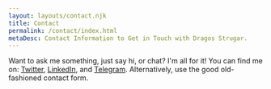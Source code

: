 ```yaml
---
layout: layouts/contact.njk
title: Contact
permalink: /contact/index.html
metaDesc: Contact Information to Get in Touch with Dragos Strugar.
---
```

Want to ask me something, just say hi, or chat? I'm all for it! You can find me on: [Twitter](https://twitter.com/dragos_strugar), [LinkedIn](https://www.linkedin.com/in/strugardragos/), and [Telegram](http://t.me/strudra). Alternatively, use the good old-fashioned contact form.
